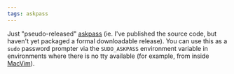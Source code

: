 ```yaml
---
tags: askpass
---
```


Just "pseudo-released" [askpass](/wiki/askpass) (ie. I've published the source code, but haven't yet packaged a formal downloadable release). You can use this as a `sudo` password prompter via the `SUDO_ASKPASS` environment variable in environments where there is no tty available (for example, from inside [MacVim](/wiki/MacVim)).
